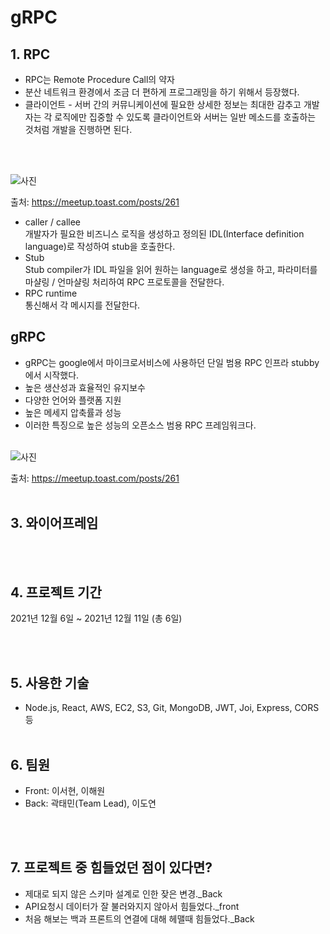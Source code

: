 # gRPC

## 1. RPC

- RPC는 Remote Procedure Call의 약자
- 분산 네트워크 환경에서 조금 더 편하게 프로그래밍을 하기 위해서 등장했다.
- 클라이언트 - 서버 간의 커뮤니케이션에 필요한 상세한 정보는 최대한 감추고 개발자는 각 로직에만 집중할 수 있도록 클라이언트와 서버는 일반 메소드를 호출하는 것처럼 개발을 진행하면 된다.

<br/>
<br/>

![사진](https://image.toast.com/aaaadh/real/2020/techblog/1%2898%29.png)

출처: https://meetup.toast.com/posts/261

- caller / callee <br/>
  개발자가 필요한 비즈니스 로직을 생성하고 정의된 IDL(Interface definition language)로 작성하여 stub을 호출한다.
- Stub <br/>
  Stub compiler가 IDL 파일을 읽어 원하는 language로 생성을 하고, 파라미터를 마샬링 / 언마샬링 처리하여 RPC 프로토콜을 전달한다.
- RPC runtime <br/>
  통신해서 각 메시지를 전달한다.
  <br/>

## gRPC

- gRPC는 google에서 마이크로서비스에 사용하던 단일 범용 RPC 인프라 stubby에서 시작했다.
- 높은 생산성과 효율적인 유지보수
- 다양한 언어와 플랫폼 지원
- 높은 메세지 압축률과 성능
- 이러한 특징으로 높은 성능의 오픈소스 범용 RPC 프레임워크다.
  <br/>
  <br/>

![사진](https://image.toast.com/aaaadh/real/2020/techblog/2%2873%29.png)

출처: https://meetup.toast.com/posts/261
<br/>
<br/>

## 3. 와이어프레임

<br/>
<br/>

## 4. 프로젝트 기간

2021년 12월 6일 ~ 2021년 12월 11일 (총 6일)

<br/>
<br/>

## 5. 사용한 기술

- Node.js, React, AWS, EC2, S3, Git, MongoDB, JWT, Joi, Express, CORS 등
  <br/>
  <br/>

## 6. 팀원

- Front: 이서현, 이해원
- Back: 곽태민(Team Lead), 이도연

<br/>
<br/>

## 7. 프로젝트 중 힘들었던 점이 있다면?

- 제대로 되지 않은 스키마 설계로 인한 잦은 변경.\_Back
- API요청시 데이터가 잘 불러와지지 않아서 힘들었다.\_front
- 처음 해보는 백과 프론트의 연결에 대해 헤맬때 힘들었다.\_Back

<br/>
<br/>
